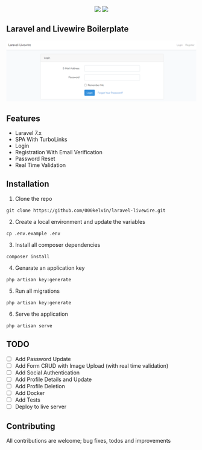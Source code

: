<p align="center">
<img src="https://laravel.com/img/logomark.min.svg" width="100">
<img src="https://laravel-livewire.com/img/twitter.png" width="100">
</p>

## Laravel and Livewire Boilerplate

![Laravel-Livewire Login Preview](https://github.com/000kelvin/laravel-livewire/blob/master/public/preview.png)

## Features
- Laravel 7.x
- SPA With TurboLinks
- Login
- Registration With Email Verification 
- Password Reset
- Real Time Validation

## Installation

1. Clone the repo
```
git clone https://github.com/000kelvin/laravel-livewire.git
```

2. Create a local environment and update the variables
```
cp .env.example .env
```

3. Install all composer dependencies
```
composer install
```

4. Genarate an application key
```
php artisan key:generate
```

5. Run all migrations
```
php artisan key:generate
```

6. Serve the application
```
php artisan serve
```


## TODO

- [ ] Add Password Update
- [ ] Add Form CRUD with Image Upload (with real time validation)
- [ ] Add Social Authentication
- [ ] Add Profile Details and Update
- [ ] Add Profile Deletion
- [ ] Add Docker
- [ ] Add Tests
- [ ] Deploy to live server

## Contributing

All contributions are welcome; bug fixes, todos and improvements
